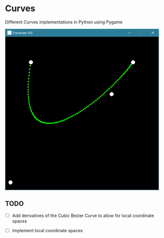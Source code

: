 # Curves
Different Curves implementations in Python using Pygame

![basic movement test screenshot](https://github.com/hamolicious/Curves/raw/master/screenshots/basic_movement_test_screenshot.png?raw=true)

## TODO
-[ ] Add derivatives of the Cubic Bezier Curve to allow for local coordinate spaces
-[ ] Implement local coordinate spaces


